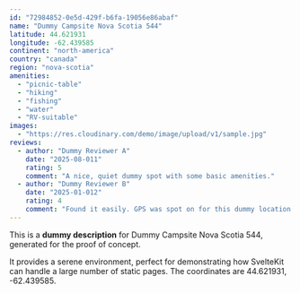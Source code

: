 ```yaml
---
id: "72984852-0e5d-429f-b6fa-19056e86abaf"
name: "Dummy Campsite Nova Scotia 544"
latitude: 44.621931
longitude: -62.439585
continent: "north-america"
country: "canada"
region: "nova-scotia"
amenities:
  - "picnic-table"
  - "hiking"
  - "fishing"
  - "water"
  - "RV-suitable"
images:
  - "https://res.cloudinary.com/demo/image/upload/v1/sample.jpg"
reviews:
  - author: "Dummy Reviewer A"
    date: "2025-08-011"
    rating: 5
    comment: "A nice, quiet dummy spot with some basic amenities."
  - author: "Dummy Reviewer B"
    date: "2025-01-012"
    rating: 4
    comment: "Found it easily. GPS was spot on for this dummy location."
---
```


This is a **dummy description** for Dummy Campsite Nova Scotia 544, generated for the proof of concept.

It provides a serene environment, perfect for demonstrating how SvelteKit can handle a large number of static pages. The coordinates are 44.621931, -62.439585.
